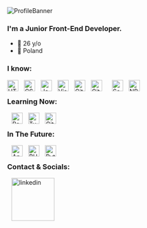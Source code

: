 <img align="center" alt="ProfileBanner" src="https://i.imgur.com/01FCIbm.png" />

### I'm a Junior Front-End Developer.

- 🐣 26 y/o
- 🐤 Poland

### I know:
[<img align="left" alt="HTML5" width="26px" src="https://cdn.jsdelivr.net/gh/devicons/devicon/icons/html5/html5-original.svg" style="padding-right:10px;" />][github]
[<img align="left" alt="CSS3" width="26px" src="https://cdn.jsdelivr.net/gh/devicons/devicon/icons/css3/css3-original.svg" style="padding-right:10px;" />][github]
[<img align="left" alt="JavaScript" width="26px" src="https://cdn.jsdelivr.net/gh/devicons/devicon/icons/javascript/javascript-original.svg" style="padding-right:10px;" />][github]
[<img align="left" alt="Visual Studio Code" width="26px" src="https://cdn.jsdelivr.net/gh/devicons/devicon/icons/vscode/vscode-original.svg" style="padding-right:10px;" />][github]
[<img align="left" alt="Git" width="26px" src="https://cdn.jsdelivr.net/npm/devicon-2.2@2.2.0/icons/git/git-plain.svg" style="padding-right:10px;" />][github]
[<img align="left" alt="GitHub" width="26px" src="https://user-images.githubusercontent.com/3369400/139447912-e0f43f33-6d9f-45f8-be46-2df5bbc91289.png" style="padding-right:10px;" />][github]
[<img align="left" alt="Sass" width="26px" src="https://cdn.jsdelivr.net/npm/devicon-2.2@2.2.0/icons/sass/sass-original.svg" style="padding-left:10px;" />][github]
[<img align="left" alt="NPM" width="26px" src="https://cdn.jsdelivr.net/npm/devicon-2.2@2.2.0/icons/npm/npm-original-wordmark.svg" style="padding-left:10px;" />][github]
<br />

### Learning Now:
[<img align="left" alt="React" width="26px" src="https://cdn.jsdelivr.net/gh/devicons/devicon/icons/react/react-original.svg" style="padding-left:10px;" />][github]
[<img align="left" alt="Typescript" width="26px" src="https://cdn.jsdelivr.net/npm/devicon-2.2@2.2.0/icons/typescript/typescript-original.svg" style="padding-left:10px;" />][github]
[<img align="left" alt="GitLab" width="26px" src="https://cdn.jsdelivr.net/npm/devicon-2.2@2.2.0/icons/gitlab/gitlab-original.svg" style="padding-left:10px;" />][github]
<br />

### In The Future:
[<img align="left" alt="Angular" width="26px" src="https://cdn.jsdelivr.net/npm/devicon-2.2@2.2.0/icons/angularjs/angularjs-plain.svg" style="padding-left:10px;" />][github]
[<img align="left" alt="PHP" width="26px" src="https://cdn.jsdelivr.net/npm/devicon-2.2@2.2.0/icons/php/php-plain.svg" style="padding-left:10px;" />][github]
[<img align="left" alt="Python" width="26px" src="https://cdn.jsdelivr.net/npm/devicon-2.2@2.2.0/icons/python/python-original.svg" style="padding-left:10px;" />][github]
<br />

### Contact & Socials:
[<img align="left" alt="linkedin" width="100px" src="https://img.shields.io/badge/LinkedIn-0077B5?style=for-the-badge&logo=linkedin&logoColor=white" style="padding-left:10px;" />][linkedin]

<br />

[linkedin]: https://www.linkedin.com/in/dominik-karczmarczyk-361315225/
[github]: https://github.com/cyferak/cyferak
[site]: https://cyferak.pro/
